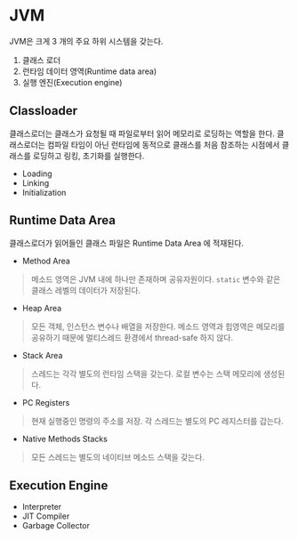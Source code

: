# JVM
JVM은 크게 3 개의 주요 하위 시스템을 갖는다.

1. 클래스 로더 
2. 런타임 데이터 영역(Runtime data area)
3. 실행 엔진(Execution engine)

## Classloader
클래스로더는 클래스가 요청될 때 파일로부터 읽어 메모리로 로딩하는 역할을 한다. 클래스로더는 컴파일 타임이 아닌 런타임에 동적으로 클래스를 처음 참조하는 시점에서 
클래스를 로딩하고 링킹, 초기화를 실행한다. 
- Loading
- Linking
- Initialization

## Runtime Data Area
클래스로더가 읽어들인 클래스 파일은 Runtime Data Area 에 적재된다. 
- Method Area
> 메소드 영역은 JVM 내에 하나만 존재하며 공유자원이다. `static` 변수와 같은 클래스 레벨의 데이터가 저장된다. 
- Heap Area
> 모든 객체, 인스턴스 변수나 배열을 저장한다. 메소드 영역과 힙영역은 메모리를 공유하기 때문에 멀티스레드 환경에서 thread-safe 하지 않다. 
- Stack Area
> 스레드는 각각 별도의 런타임 스택을 갖는다. 로컬 변수는 스택 메모리에 생성된다. 
- PC Registers
> 현재 실행중인 명령의 주소를 저장. 각 스레드는 별도의 PC 레지스터를 갑는다. 
- Native Methods Stacks
> 모든 스레드는 별도의 네이티브 메소드 스택을 갖는다. 

## Execution Engine
- Interpreter
- JIT Compiler
- Garbage Collector
